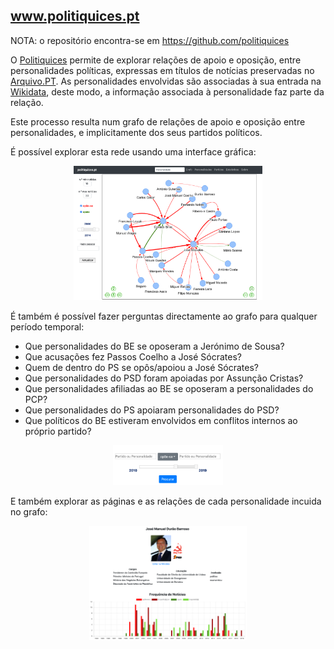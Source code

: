 ## www.politiquices.pt

NOTA: o repositório encontra-se em https://github.com/politiquices

O [Politiquices](http://www.politiquices.pt) permite de explorar relações de apoio e oposição, entre 
personalidades políticas, expressas em títulos de notícias preservadas no [Arquivo.PT](https://arquivo.pt). As personalidades envolvidas são associadas à sua entrada na [Wikidata](https://www.wikidata.org/), deste modo, a informação associada à personalidade faz parte da relação.

Este processo resulta num grafo de relações de apoio e oposição entre personalidades, e implicitamente 
dos seus partidos políticos.

É possível explorar esta rede usando uma interface gráfica: 

<p align="center">
  <img src=grafo.png width=60%>
</p>

É também é possível fazer perguntas directamente ao grafo para qualquer período temporal:

- Que personalidades do BE se oposeram a Jerónimo de Sousa?
- Que acusações fez Passos Coelho a José Sócrates?
- Quem de dentro do PS se opôs/apoiou a José Sócrates?
- Que personalidades do PSD foram apoiadas por Assunção Cristas?
- Que personalidades afiliadas ao BE se oposeram a personalidades do PCP?
- Que personalidades do PS apoiaram personalidades do PSD?
- Que políticos do BE estiveram envolvidos em conflitos internos ao próprio partido?

<p align="center">
  <img src=query.png width=35%>
</p>

E também explorar as páginas e as relações de cada personalidade incuida no grafo:

<p align="center">
  <img src=personalidade.png width=50%>
</p>
